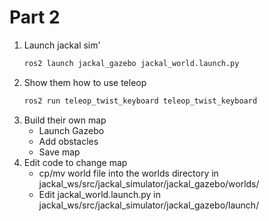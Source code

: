 # Part 2

1. Launch jackal sim'
   ```sh
   ros2 launch jackal_gazebo jackal_world.launch.py
   ```
3. Show them how to use teleop
   ```sh
   ros2 run teleop_twist_keyboard teleop_twist_keyboard
   ```
4. Build their own map
   - Launch Gazebo
   - Add obstacles
   - Save map
6. Edit code to change map
   - cp/mv world file into the worlds directory in jackal_ws/src/jackal_simulator/jackal_gazebo/worlds/
   - Edit jackal_world.launch.py in jackal_ws/src/jackal_simulator/jackal_gazebo/launch/
